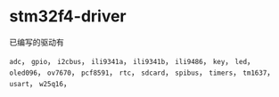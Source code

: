 # stm32f4-driver

已编写的驱动有

`adc`，
`gpio`，
`i2cbus`，
`ili9341a`，
`ili9341b`，
`ili9486`，
`key`，
`led`，
`oled096`，
`ov7670`，
`pcf8591`，
`rtc`，
`sdcard`，
`spibus`，
`timers`，
`tm1637`，
`usart`，
`w25q16`，
